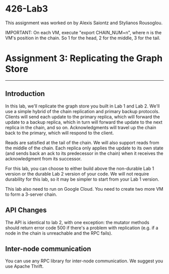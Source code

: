 # 426-Lab3
This assignment was worked on by Alexis Saiontz and Stylianos Rousoglou.

IMPORTANT:
On each VM, execute "export CHAIN_NUM=n", where n is the VM's position in the chain. So 1 for the head, 2 for the middle, 3 for the tail.

# Assignment 3: Replicating the Graph Store #

----

## Introduction ##

In this lab, we'll replicate the graph store you built in Lab 1 and Lab 2. 
We'll use a simple hybrid of the chain replication and primary backup protocols. 
Clients will send each update to the primary replica, which will forward the update to a backup replica, 
which in turn will forward the update to the next replica in the chain, and so on. 
Acknowledgments will travel up the chain back to the primary, which will respond to the client.

Reads are satisfied at the tail of the chain. 
We will also support reads from the middle of the chain. 
Each replica only applies the update to its own state (and sends back an ack to its predecessor in the chain) 
when it receives the acknowledgment from its successor.

For this lab, you can choose to either build above the non-durable Lab 1 version or 
the durable Lab 2 version of your code. 
We will not require durability for this lab, so it may be simpler to start from your Lab 1 version.

This lab also need to run on Google Cloud. You need to create two more VM to form a 3-server chain. 

## API Changes ##

The API is identical to lab 2, with one exception: 
the mutator methods should return error code 500 if there's a problem with replication 
(e.g. if a node in the chain is unreachable and the RPC fails).

## Inter-node communication ##

You can use any RPC library for inter-node communication. We suggest you use Apache Thrift.
